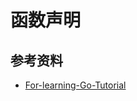 # 函数声明

## 参考资料

- [For-learning-Go-Tutorial](https://github.com/unknwon/the-way-to-go_ZH_CN/blob/master/eBook/06.1.md)
